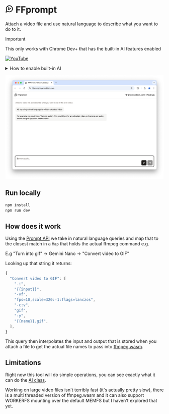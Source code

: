 # <img src="public/logo.svg" width="26px" /> FFprompt

Attach a video file and use natural language to describe what you want to do to it.


> [!IMPORTANT]
> This only works with Chrome Dev+ that has the built-in AI features enabled

[![YouTube](http://i.ytimg.com/vi/D7RBtvDFRo8/hqdefault.jpg)](https://www.youtube.com/watch?v=D7RBtvDFRo8)

<details>
  <summary>How to enable built-in AI</summary>
  <ol>
    <li><strong>Install Chrome Dev</strong>: Ensure you have version 127. [Download Chrome Dev](https://google.com/chrome/dev/).</li>
    <li>Check that you’re on 127.0.6512.0 or above</li>
    <li>Enable two flags:
      <ul>
        <li>chrome://flags/#optimization-guide-on-device-model - BypassPerfRequirement</li>
        <li>chrome://flags/#prompt-api-for-gemini-nano - Enabled</li>
      </ul>
    </li>
    <li>Relaunch Chrome</li>
    <li>Navigate to chrome://components</li>
    <li>Check that Optimization Guide On Device Model is downloading or force download if not
    Might take a few minutes for this component to even appear</li>
    <li>Open dev tools and type <code>(await ai.languageModel.capabilities()).available</code>, should return "readily" when all good</li>
  </ol>
</details>

![Screenshot of FFprompt UI](public/screenshot.png)

## Run locally

```bash
npm install
npm run dev
```

## How does it work

Using the [Prompt API](https://github.com/explainers-by-googlers/prompt-api) we take in natural language queries and map that to the closest match in a `Map` that holds the actual ffmpeg command e.g.

E.g "Turn into gif" -> Gemini Nano -> "Convert video to GIF"

Looking up that string it returns:

```js
{
  "Convert video to GIF": [
    "-i",
    "{{input}}",
    "-vf",
    "fps=10,scale=320:-1:flags=lanczos",
    "-c:v",
    "gif",
    "-y",
    "{{name}}.gif",
  ],
}
```

This query then interpolates the input and output that is stored when you attach a file to get the actual file names to pass into [ffmpeg.wasm](https://github.com/ffmpegwasm/ffmpeg.wasm).

## Limitations

Right now this tool will do simple operations, you can see exactly what it can do the [AI class](https://github.com/ryanseddon/FFprompt/blob/3d72a627171239db7c6de901d05c1b33e4baf5d3/src/lib/AI.ts#L20-L99).

Working on large video files isn't terribly fast (it's actually pretty slow), there is a multi threaded version of ffmpeg.wasm and it can also support WORKERFS mounting over the default MEMFS but I haven't explored that yet.
